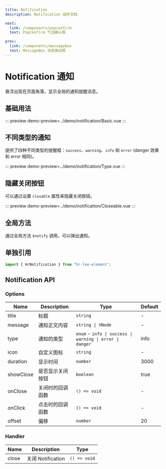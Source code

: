 ```yaml
---
title: Notification
description: Notification 组件文档

next: 
  link: /components/popconfirm
  text: PopConfirm 气泡确认框

prev:
  link: /components/messagebox
  text: MessageBox 消息弹出框
---
```


# Notification 通知

悬浮出现在页面角落，显示全局的通知提醒消息。

## 基础用法

::: preview
demo-preview=../demo/notification/Basic.vue
:::

## 不同类型的通知

提供了四种不同类型的提醒框：`success`、`warning`、`info` 和 `error` (danger 效果和 error 相同)。

::: preview
demo-preview=../demo/notification/Type.vue
:::

## 隐藏关闭按钮

可以通过设置 `closable` 属性来隐藏关闭按钮。

::: preview
demo-preview=../demo/notification/Closeable.vue
:::

## 全局方法

通过全局方法 `$notify` 调用，可以弹出通知。

## 单独引用

```typescript
import { HrNotification } from "hr-lee-element";
```

## Notification API

### Options

| Name      | Description      | Type                                                     | Default |
| --------- | ---------------- | -------------------------------------------------------- | ------- |
| title     | 标题             | `string`                                                 | -       |
| message   | 通知正文内容     | `string \| VNode`                                        | -       |
| type      | 通知的类型       | `enum` - `info \| success \| warning \| error \| danger` | info    |
| icon      | 自定义图标       | `string`                                                 | -       |
| duration  | 显示时间         | `number`                                                 | 3000    |
| showClose | 是否显示关闭按钮 | `boolean`                                                | true    |
| onClose   | 关闭时的回调函数 | `() => void`                                             | -       |
| onClick   | 点击时的回调函数 | `() => void`                                             | -       |
| offset    | 偏移             | `number`                                                 | 20      |

### Handler

| Name  | Description       | Type         |
| ----- | ----------------- | ------------ |
| close | 关闭 Notification | `() => void` |
